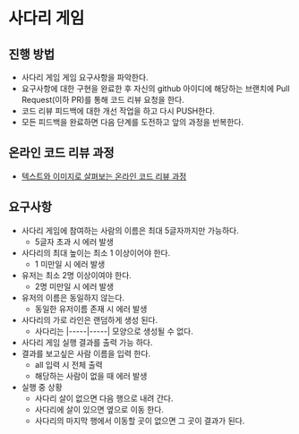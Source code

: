# 사다리 게임
## 진행 방법
* 사다리 게임 게임 요구사항을 파악한다.
* 요구사항에 대한 구현을 완료한 후 자신의 github 아이디에 해당하는 브랜치에 Pull Request(이하 PR)를 통해 코드 리뷰 요청을 한다.
* 코드 리뷰 피드백에 대한 개선 작업을 하고 다시 PUSH한다.
* 모든 피드백을 완료하면 다음 단계를 도전하고 앞의 과정을 반복한다.

## 온라인 코드 리뷰 과정
* [텍스트와 이미지로 살펴보는 온라인 코드 리뷰 과정](https://github.com/nextstep-step/nextstep-docs/tree/master/codereview)

## 요구사항
- 사다리 게임에 참여하는 사람의 이름은 최대 5글자까지만 가능하다.
  - 5글자 초과 시 에러 발생
- 사다리의 최대 높이는 최소 1 이상이어야 한다.
  - 1 미만일 시 에러 발생
- 유저는 최소 2명 이상이여야 한다.
  - 2명 미만일 시 에러 발생
- 유저의 이름은 동일하지 않는다.
  - 동일한 유저이름 존재 시 에러 발생
- 사다리의 가로 라인은 랜덤하게 생성 된다.
  - 사다리는 |-----|-----| 모양으로 생성될 수 없다.
- 사다리 게임 실행 결과를 출력 가능 하다.
- 결과를 보고싶은 사람 이름을 입력 한다.
  - all 입력 시 전체 출력
  - 해당하는 사람이 없을 때 에러 발생
- 실행 중 상황 
  - 사다리 살이 없으면 다음 행으로 내려 간다.
  - 사다리에 살이 있으면 옆으로 이동 한다.
  - 사다리의 마지막 행에서 이동할 곳이 없으면 그 곳이 결과가 된다. 